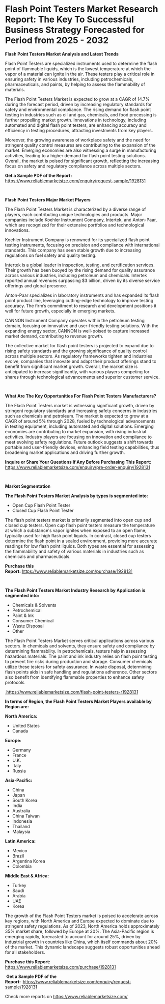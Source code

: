 <p><h1>Flash Point Testers Market Research Report: The Key To Successful Business Strategy Forecasted for Period from 2025 - 2032</h1></p><p><strong>Flash Point Testers Market Analysis and Latest Trends</strong></p>
<p><p>Flash Point Testers are specialized instruments used to determine the flash point of flammable liquids, which is the lowest temperature at which the vapor of a material can ignite in the air. These testers play a critical role in ensuring safety in various industries, including petrochemicals, pharmaceuticals, and paints, by helping to assess the flammability of materials.</p><p>The Flash Point Testers Market is expected to grow at a CAGR of 14.7% during the forecast period, driven by increasing regulatory standards for safety and environmental compliance. The rising demand for flash point testing in industries such as oil and gas, chemicals, and food processing is further propelling market growth. Innovations in technology, including automated and digital flash point testers, are enhancing accuracy and efficiency in testing procedures, attracting investments from key players.</p><p>Moreover, the growing awareness of workplace safety and the need for stringent quality control measures are contributing to the expansion of the market. Emerging economies are also witnessing a surge in manufacturing activities, leading to a higher demand for flash point testing solutions. Overall, the market is poised for significant growth, reflecting the increasing focus on safety and regulatory compliance across multiple sectors.</p></p>
<p><strong>Get a Sample PDF of the Report:&nbsp;</strong> <a href="https://www.reliablemarketsize.com/enquiry/request-sample/1928131?utm_campaign=3104&utm_medium=2&utm_source=Github&utm_content=ia&utm_term=29032025&utm_id=flash-point-testers">https://www.reliablemarketsize.com/enquiry/request-sample/1928131</a></p>
<p>&nbsp;</p>
<p><strong>Flash Point Testers Major Market Players</strong></p>
<p><p>The Flash Point Testers Market is characterized by a diverse range of players, each contributing unique technologies and products. Major companies include Koehler Instrument Company, Intertek, and Anton-Paar, which are recognized for their extensive portfolios and technological innovations.</p><p>Koehler Instrument Company is renowned for its specialized flash point testing instruments, focusing on precision and compliance with international standards. This company has seen stable growth due to increasing regulations on fuel safety and quality testing.</p><p>Intertek is a global leader in inspection, testing, and certification services. Their growth has been buoyed by the rising demand for quality assurance across various industries, including petroleum and chemicals. Intertek reported annual revenues surpassing $3 billion, driven by its diverse service offerings and global presence.</p><p>Anton-Paar specializes in laboratory instruments and has expanded its flash point product line, leveraging cutting-edge technology to improve testing accuracy. The firm’s commitment to research and development positions it well for future growth, especially in emerging markets.</p><p>CANNON Instrument Company operates within the petroleum testing domain, focusing on innovative and user-friendly testing solutions. With the expanding energy sector, CANNON is well-poised to capture increased market demand, contributing to revenue growth.</p><p>The collective market for flash point testers is projected to expand due to rising safety standards and the growing significance of quality control across multiple sectors. As regulatory frameworks tighten and industries evolve, companies that innovate and adapt their product offerings stand to benefit from significant market growth. Overall, the market size is anticipated to increase significantly, with various players competing for shares through technological advancements and superior customer service.</p></p>
<p>&nbsp;</p>
<p><strong>What Are The Key Opportunities For Flash Point Testers Manufacturers?</strong></p>
<p><p>The Flash Point Testers market is witnessing significant growth, driven by stringent regulatory standards and increasing safety concerns in industries such as chemicals and petroleum. The market is expected to grow at a CAGR of around 5% through 2028, fueled by technological advancements in testing equipment, including automated and digital solutions. Emerging economies are contributing to market expansion, with rising industrial activities. Industry players are focusing on innovation and compliance to meet evolving safety regulations. Future outlook suggests a shift towards portable and user-friendly devices, enhancing field testing capabilities, thus broadening market applications and driving further growth.</p></p>
<p><strong>Inquire or Share Your Questions If Any Before Purchasing This Report:</strong> <a href="https://www.reliablemarketsize.com/enquiry/pre-order-enquiry/1928131?utm_campaign=3104&utm_medium=2&utm_source=Github&utm_content=ia&utm_term=29032025&utm_id=flash-point-testers">https://www.reliablemarketsize.com/enquiry/pre-order-enquiry/1928131</a></p>
<p>&nbsp;</p>
<p><strong>Market Segmentation</strong></p>
<p><strong>The Flash Point Testers Market Analysis by types is segmented into:</strong></p>
<p><ul><li>Open Cup Flash Point Tester</li><li>Closed Cup Flash Point Tester</li></ul></p>
<p><p>The flash point testers market is primarily segmented into open cup and closed cup testers. Open cup flash point testers measure the temperature at which a substance's vapor ignites when exposed to an open flame, typically used for high flash point liquids. In contrast, closed cup testers determine the flash point in a sealed environment, providing more accurate readings for low flash point liquids. Both types are essential for assessing the flammability and safety of various materials in industries such as chemicals and pharmaceuticals.</p></p>
<p><strong>Purchase this Report:&nbsp;</strong><a href="https://www.reliablemarketsize.com/purchase/1928131?utm_campaign=3104&utm_medium=2&utm_source=Github&utm_content=ia&utm_term=29032025&utm_id=flash-point-testers">https://www.reliablemarketsize.com/purchase/1928131</a></p>
<p>&nbsp;</p>
<p><strong>The Flash Point Testers Market Industry Research by Application is segmented into:</strong></p>
<p><ul><li>Chemicals & Solvents</li><li>Petrochemical</li><li>Paint & Ink</li><li>Consumer Chemical</li><li>Waste Disposal</li><li>Other</li></ul></p>
<p><p>The Flash Point Testers Market serves critical applications across various sectors. In chemicals and solvents, they ensure safety and compliance by determining flammability. In petrochemicals, testers help in assessing hazardous materials. The paint and ink industry relies on flash point testing to prevent fire risks during production and storage. Consumer chemicals utilize these testers for safety assurance. In waste disposal, determining flash points aids in safe handling and regulations adherence. Other sectors also benefit from identifying flammable properties to enhance safety protocols.</p></p>
<p><a href="https://www.reliablemarketsize.com/flash-point-testers-r1928131?utm_campaign=3104&utm_medium=2&utm_source=Github&utm_content=ia&utm_term=29032025&utm_id=flash-point-testers">&nbsp;https://www.reliablemarketsize.com/flash-point-testers-r1928131</a></p>
<p><strong>In terms of Region, the Flash Point Testers Market Players available by Region are:</strong></p>
<p>
    <p> <strong> North America: </strong>
        <ul>
            <li>United States</li>
            <li>Canada</li>
        </ul>
        </p> 
    <p> <strong> Europe: </strong>
        <ul>
            <li>Germany</li>
            <li>France</li>
            <li>U.K.</li>
            <li>Italy</li>
            <li>Russia</li>
        </ul>
        </p> 
    <p> <strong> Asia-Pacific: </strong>
        <ul>
            <li>China</li>
            <li>Japan</li>
            <li>South Korea</li>
            <li>India</li>
            <li>Australia</li>
            <li>China Taiwan</li>
            <li>Indonesia</li>
            <li>Thailand</li>
            <li>Malaysia</li>
        </ul>
        </p> 
    <p> <strong> Latin America: </strong>
        <ul>
            <li>Mexico</li>
            <li>Brazil</li>
            <li>Argentina Korea</li>
            <li>Colombia</li>
        </ul>
        </p> 
    <p> <strong> Middle East & Africa: </strong>
        <ul>
            <li>Turkey</li>
            <li>Saudi</li>
            <li>Arabia</li>
            <li>UAE</li>
            <li>Korea</li>
        </ul>
    </p>
    </p>
<p><p>The growth of the Flash Point Testers market is poised to accelerate across key regions, with North America and Europe expected to dominate due to stringent safety regulations. As of 2023, North America holds approximately 35% market share, followed by Europe at 30%. The Asia-Pacific region is emerging rapidly, forecasted to account for around 25%, driven by industrial growth in countries like China, which itself commands about 20% of the market. This dynamic landscape suggests robust opportunities ahead for all stakeholders.</p></p>
<p><strong>Purchase this Report: </strong><a href="https://www.reliablemarketsize.com/purchase/1928131?utm_campaign=3104&utm_medium=2&utm_source=Github&utm_content=ia&utm_term=29032025&utm_id=flash-point-testers">https://www.reliablemarketsize.com/purchase/1928131</a></p>
<p>&nbsp;<strong>Get a Sample PDF of the Report:&nbsp;&nbsp;</strong><a href="https://www.reliablemarketsize.com/enquiry/request-sample/1928131?utm_campaign=3104&utm_medium=2&utm_source=Github&utm_content=ia&utm_term=29032025&utm_id=flash-point-testers">https://www.reliablemarketsize.com/enquiry/request-sample/1928131</a></p>
<p><strong></strong></p>
<p>Check more reports on <a href="https://www.reliablemarketsize.com/?utm_campaign=3104&utm_medium=2&utm_source=Github&utm_content=ia&utm_term=29032025&utm_id=flash-point-testers">https://www.reliablemarketsize.com/</a></p>